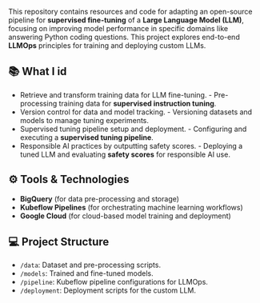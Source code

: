 This repository contains resources and code for adapting an open-source pipeline for **supervised fine-tuning** of a **Large Language Model (LLM)**, focusing on improving model performance in specific domains like answering Python coding questions. This project explores end-to-end **LLMOps** principles for training and deploying custom LLMs.


## 📚 What I id
- Retrieve and transform training data for LLM fine-tuning. - Pre-processing training data for **supervised instruction tuning**.
- Version control for data and model tracking. - Versioning datasets and models to manage tuning experiments.
- Supervised tuning pipeline setup and deployment. - Configuring and executing a **supervised tuning pipeline**.
- Responsible AI practices by outputting safety scores. - Deploying a tuned LLM and evaluating **safety scores** for responsible AI use.

## ⚙️ Tools & Technologies
- **BigQuery** (for data pre-processing and storage)
- **Kubeflow Pipelines** (for orchestrating machine learning workflows)
- **Google Cloud** (for cloud-based model training and deployment)

## 💻 Project Structure
- `/data`: Dataset and pre-processing scripts.
- `/models`: Trained and fine-tuned models.
- `/pipeline`: Kubeflow pipeline configurations for LLMOps.
- `/deployment`: Deployment scripts for the custom LLM.

